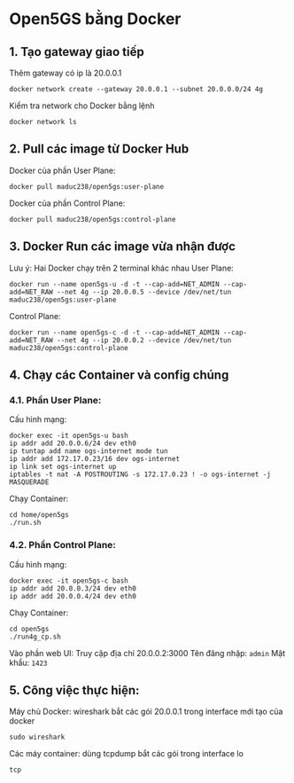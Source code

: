 # Open5GS bằng Docker

## 1. Tạo gateway giao tiếp
Thêm gateway có ip là 20.0.0.1
```
docker network create --gateway 20.0.0.1 --subnet 20.0.0.0/24 4g
```
Kiểm tra network cho Docker bằng lệnh
```
docker network ls
```

## 2. Pull các image từ Docker Hub
Docker của phần User Plane:
```
docker pull maduc238/open5gs:user-plane
```
Docker của phần Control Plane:
```
docker pull maduc238/open5gs:control-plane 
```

## 3. Docker Run các image vừa nhận được
Lưu ý: Hai Docker chạy trên 2 terminal khác nhau
User Plane:
```
docker run --name open5gs-u -d -t --cap-add=NET_ADMIN --cap-add=NET_RAW --net 4g --ip 20.0.0.5 --device /dev/net/tun maduc238/open5gs:user-plane
```
Control Plane:
```
docker run --name open5gs-c -d -t --cap-add=NET_ADMIN --cap-add=NET_RAW --net 4g --ip 20.0.0.2 --device /dev/net/tun maduc238/open5gs:control-plane
```

## 4. Chạy các Container và config chúng
### 4.1. Phần User Plane:
Cấu hình mạng:
```
docker exec -it open5gs-u bash 
ip addr add 20.0.0.6/24 dev eth0 
ip tuntap add name ogs-internet mode tun  
ip addr add 172.17.0.23/16 dev ogs-internet  
ip link set ogs-internet up  
iptables -t nat -A POSTROUTING -s 172.17.0.23 ! -o ogs-internet -j MASQUERADE 
```
Chạy Container:
```
cd home/open5gs 
./run.sh 
```
### 4.2. Phần Control Plane:
Cấu hình mạng:
```
docker exec -it open5gs-c bash 
ip addr add 20.0.0.3/24 dev eth0 
ip addr add 20.0.0.4/24 dev eth0 
```
Chạy Container:
```
cd open5gs
./run4g_cp.sh
```
Vào phần web UI:
Truy cập địa chỉ 20.0.0.2:3000
Tên đăng nhập: `admin`
Mật khẩu: `1423`

## 5. Công việc thực hiện:
Máy chủ Docker: wireshark bắt các gói 20.0.0.1 trong interface mới tạo của docker
```
sudo wireshark
```
Các máy container: dùng tcpdump bắt các gói trong interface lo
```
tcp
```
